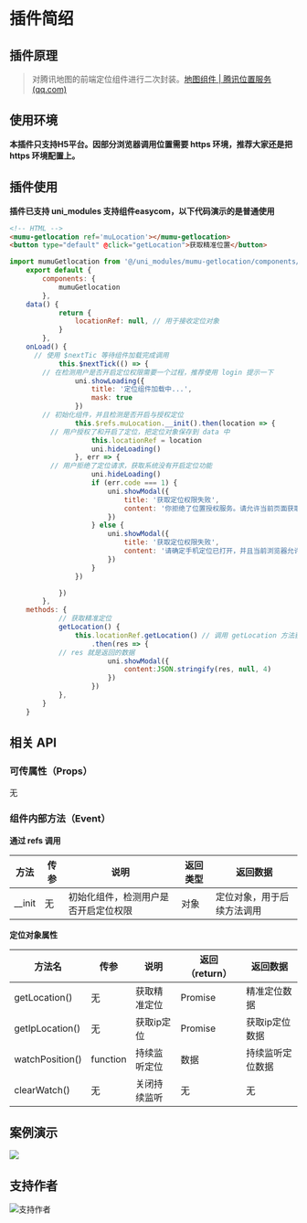 # 插件简绍

## 插件原理

> 对腾讯地图的前端定位组件进行二次封装。[地图组件 | 腾讯位置服务 (qq.com)](https://lbs.qq.com/webApi/component/componentGuide/componentMarker)

## 使用环境

**本插件只支持H5平台。因部分浏览器调用位置需要 https 环境，推荐大家还是把 https 环境配置上。**

## 插件使用

**插件已支持 uni_modules 支持组件easycom，以下代码演示的是普通使用**

``` html
<!-- HTML -->
<mumu-getlocation ref='muLocation'></mumu-getlocation>
<button type="default" @click="getLocation">获取精准位置</button>
```

``` js
import mumuGetlocation from '@/uni_modules/mumu-getlocation/components/mumu-getlocation/mumu-getlocation.vue'
	export default {
		components: {
			mumuGetlocation
		},
    data() {
			return {
				locationRef: null, // 用于接收定位对象
			}
		},
    onLoad() {
      // 使用 $nextTic 等待组件加载完成调用
			this.$nextTick(() => {
        // 在检测用户是否开启定位权限需要一个过程，推荐使用 login 提示一下
				uni.showLoading({
					title: '定位组件加载中...',
					mask: true
				})
        // 初始化组件，并且检测是否开启与授权定位
				this.$refs.muLocation.__init().then(location => {
          // 用户授权了和开启了定位，把定位对象保存到 data 中
					this.locationRef = location
					uni.hideLoading()
				}, err => {
          // 用户拒绝了定位请求，获取系统没有开启定位功能
					uni.hideLoading()
					if (err.code === 1) {
						uni.showModal({
							title: '获取定位权限失败',
							content: '你拒绝了位置授权服务。请允许当前页面获取定位授权，后刷新页面。'
						})
					} else {
						uni.showModal({
							title: '获取定位权限失败',
							content: '请确定手机定位已打开，并且当前浏览器允许获取定位，都开启后请刷新页面。'
						})
					}
				})

			})
		},
    methods: {
			// 获取精准定位
			getLocation() {
				this.locationRef.getLocation() // 调用 getLocation 方法获取精准定位
					.then(res => {
            // res 就是返回的数据
						uni.showModal({
							content:JSON.stringify(res, null, 4)
						})
					})
			},
        }
    }
```

## 相关 API

### 可传属性（Props）

无

### 组件内部方法（Event）

**通过 refs 调用**

| 方法   | 传参 | 说明                                 | 返回类型 | 返回数据                   |
| ------ | ---- | ------------------------------------ | -------- | -------------------------- |
| __init | 无   | 初始化组件，检测用户是否开启定位权限 | 对象     | 定位对象，用于后续方法调用 |

**定位对象属性**

| 方法名          | 传参     | 说明         | 返回（return） | 返回数据         |
| --------------- | -------- | ------------ | -------------- | ---------------- |
| getLocation()   | 无       | 获取精准定位 | Promise        | 精准定位数据     |
| getIpLocation() | 无       | 获取ip定位   | Promise        | 获取ip定位数据   |
| watchPosition() | function | 持续监听定位 | 数据           | 持续监听定位数据 |
| clearWatch()    | 无       | 关闭持续监听 | 无             | 无               |

## 案例演示

![](https://h5plugin.mumudev.top/public/getLocation/qrcode.png)

## 支持作者

![支持作者](https://student.mumudev.top/wxMP.jpg)